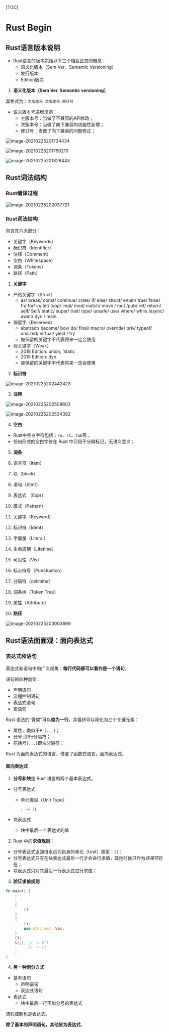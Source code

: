 [TOC]

# Rust Begin

## Rust语言版本说明

- Rust语言的版本包括以下三个相互正交的概念：
  - 语义化版本（Sem Ver，Semantic Versioning）
  - 发行版本
  - Edition版次

1. **语义化版本（Sem Ver, Semantic versioning）**

其格式为：`主版本号.次版本号.修订号`

- 语义版本号递增规则：
  - 主版本号：当做了不兼容的API修改；
  - 次版本号：当做了向下兼容的功能性新增；
  - 修订号：当做了向下兼容的问题修正；

![image-20210225201734434](http://img.zhengyua.cn/20210225201734.png)

![image-20210225201750210](http://img.zhengyua.cn/20210225201750.png)

![image-20210225201828443](http://img.zhengyua.cn/20210225201828.png)

## Rust词法结构

### Rust编译过程

![image-20210225202037721](http://img.zhengyua.cn/20210225202037.png)

### Rust词法结构

包含其六大部分：

- 关键字（Keywords）
- 标识符（Identifier）
- 注释（Comment）
- 空白（Whitespace）
- 词条（Tokens）
- 路径（Path）

1. **关键字**

- 严格关键字（Strict）
  - as/ break/ const/ continue/ crate/ if/ else/ struct/ enum/ true/ false/ fn/ for/ in/ let/ loop/ impl/ mod/ match/ move / mut /pub/ ref/ return/ self/ Self/ static/ super/ trait/ type/ unsafe/ use/ where/ while /async/ await/ dyn / main
- 保留字（Reserved）
  - abstract/ become/ box/ do/ final/ macro/ override/ priv/ typeof/ unsized/ virtual/ yield / try
  - 被保留的关键字不代表将来一定会使用
- 弱关键字（Weak）
  - 2018 Edition: union, ‘static
  - 2015 Edition: dyn
  - 被保留的关键字不代表将来一定会使用

2. **标识符**

![image-20210225202442423](http://img.zhengyua.cn/20210225202442.png)

3. **注释**

![image-20210225202508603](http://img.zhengyua.cn/20210225202508.png)

![image-20210225202534392](http://img.zhengyua.cn/20210225202534.png)

4. **空白**

- Rust中空白字符包括：`\n`、`\t`、`tab`等；
- 任何形式的空白字符在 Rust 中只用于分隔标记，无语义意义；

5. **词条**

1. 语言项（item）
2. 块（block）
3. 语句（Stmt）
4. 表达式 （Expr）
5. 模式（Pattern）
6. 关键字（Keyword）
7. 标识符（Ident）
8. 字面量（Literal）
9. 生命周期（Lifetime）

10. 可见性（Vis）
11. 标点符号（Punctuation）
12. 分隔符（delimiter）
13. 词条树（Token Tree）
14. 属性（Attribute）

6. **路径**

![image-20210225203003899](http://img.zhengyua.cn/20210225203003.png)

## Rust语法面面观：面向表达式

### 表达式和语句

表达式和语句中的广义视角：**每行代码都可以看作是一个语句**。

语句的四种类型：

- 声明语句
- 流程控制语句
- 表达式语句
- 宏语句

Rust 语法的“骨架”可以**缩为一行**，并最终可以简化为三个关键元素：

- 属性，类似于`#![...]`；
- 分号`;`即行分隔符；
- 花括号`{...}`即块分隔符；

Rust 为面向表达式的语言，借鉴了函数式语言，面向表达式。

#### 面向表达式

1. **分号和块**是 Rust 语言的两个基本表达式。

- 分号表达式

  - 单元类型（Unit Type）

    `; -> ()`

- 块表达式

  - 块中最后一个表达式的值

2. Rust 中的**求值规则**：

- 分号表达式返回值永远为自身的单元（Unit）类型：`()`；
- 分号表达式只有在块表达式最后一行才会进行求值，其他时候只作为*连接符*存在；
- 块表达式只对其最后一行表达式进行求值；

3. **验证求值规则**

```Rust
fn main() {
    ;
    ;
    {
        ()
    }
    {
        ();
        use std::vec::Vec;
    }
    ();
    &{;}; // -> &()
    ;     // -> ()
    ;
}
```

4. **另一种划分方式**

- 基本语句
  - 声明语句
  - 表达式语句
- 表达式
  - 块中最后一行不加分号的表达式

流程控制也是表达式。

**除了基本的声明语句，其他皆为表达式**。


